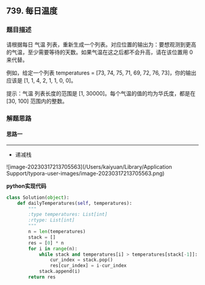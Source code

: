## 739. 每日温度

### 题目描述

请根据每日 气温 列表，重新生成一个列表。对应位置的输出为：要想观测到更高的气温，至少需要等待的天数。如果气温在这之后都不会升高，请在该位置用 0 来代替。

例如，给定一个列表 temperatures = [73, 74, 75, 71, 69, 72, 76, 73]，你的输出应该是 [1, 1, 4, 2, 1, 1, 0, 0]。

提示：气温 列表长度的范围是 [1, 30000]。每个气温的值的均为华氏度，都是在 [30, 100] 范围内的整数。



### 解题思路
#### 思路一
****
- 递减栈

![image-20230317213705563](/Users/kaiyuan/Library/Application Support/typora-user-images/image-20230317213705563.png)

**python实现代码**

```python
class Solution(object):
    def dailyTemperatures(self, temperatures):
        """
        :type temperatures: List[int]
        :rtype: List[int]
        """
        n = len(temperatures)
        stack = []
        res = [0] * n
        for i in range(n):
            while stack and temperatures[i] > temperatures[stack[-1]]:
                cur_index = stack.pop()
                res[cur_index] = i-cur_index
            stack.append(i)
        return res
```

